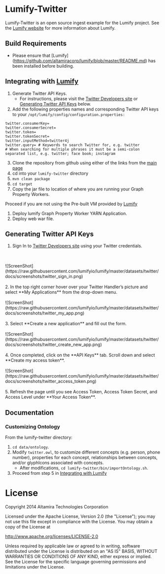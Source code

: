 # Lumify-Twitter

Lumify-Twitter is an open source ingest example for the Lumify project. See the [Lumify website](http://lumify.io) for more information about Lumify.

## Build Requirements

* Please ensure that [Lumify] (https://github.com/altamiracorp/lumify/blob/master/README.md) has been installed before building.

## Integrating with [Lumify](https://lumify.io)

1. Generate Twitter API Keys. 
   * For instructions, please visit the [Twitter Developers site](https://dev.twitter.com/) or [Generating Twitter API Keys](#generating-twitter-api-keys) below. 
2. Add the following properties names and corresponding Twitter API keys to your ```/opt/lumify/config/configuration.properties:```

```
twitter.consumerKey= 
twitter.consumerSecret=
twitter.token=
twitter.tokenSecret=
twitter.inputMethod=twitter4j
twitter.query= # Keywords to search Twitter for, e.g. twitter
# When searching for multiple phrases it must be a semi-colon separated list, e.g. twitter; face book; instagram
```
	
3. Clone the repository from github using either of the links from the [main page](https://github.com/altamiracorp/lumify-twitter)
4. cd into your ```lumify-twitter``` directory
5. <a name="step-5"/>```mvn clean package```
6. ```cd target```
7. Copy the jar file to location of where you are running your Graph Property Workers.

Proceed if you are not using the Pre-built VM provided by [Lumify](https://lumify.io)

1. Deploy lumify Graph Property Worker YARN Application.
3. Deploy web war file.

## Generating Twitter API Keys

1. Sign In to [Twitter Developers site](https://dev.twitter.com/user/login?destination=home) using your Twitter credentials.
<br/>
<br/>
![ScreenShot](https://raw.githubusercontent.com/lumifyio/lumify/master/datasets/twitter/docs/screenshots/twitter_sign_in.png)
<br/>
<br/>
2. In the top right corner hover over your Twitter Handler’s picture and select **My Applications** from the drop-down menu.
<br/>
<br/>
![ScreenShot](https://raw.githubusercontent.com/lumifyio/lumify/master/datasets/twitter/docs/screenshots/twitter_my_app.png)
<br/>
<br/>
3. Select **Create a new application** and fill out the form.
<br/>
<br/>
![ScreenShot](https://raw.githubusercontent.com/lumifyio/lumify/master/datasets/twitter/docs/screenshots/twitter_create_new_app.png)
<br/>
<br/>
4. Once completed, click on the **API Keys** tab. Scroll down and select **Create my access token**.
<br/>
<br/>
![ScreenShot](https://raw.githubusercontent.com/lumifyio/lumify/master/datasets/twitter/docs/screenshots/twitter_access_token.png)
<br/>
<br/>
5. Refresh the page until you see Access Token, Access Token Secret, and Access Level under **Your Access Token**.


## Documentation

### Customizing Ontology

From the lumify-twitter directory: 

1. ```cd data/ontology```.
2. Modify ```twitter.owl```, to customize different concepts (e.g. person, phone number), properties for each concept, relationships between concepts, and/or glyphIcons associated with concepts.
   * After modifications, ```cd lumify-twitter/bin/importOntology.sh```.
3. Proceed from step 5 in [Integrating with Lumify](#step-5)

License
=======

Copyright 2014 Altamira Technologies Corporation

Licensed under the Apache License, Version 2.0 (the "License");
you may not use this file except in compliance with the License.
You may obtain a copy of the License at

   http://www.apache.org/licenses/LICENSE-2.0

Unless required by applicable law or agreed to in writing, software
distributed under the License is distributed on an "AS IS" BASIS,
WITHOUT WARRANTIES OR CONDITIONS OF ANY KIND, either express or implied.
See the License for the specific language governing permissions and
limitations under the License.
